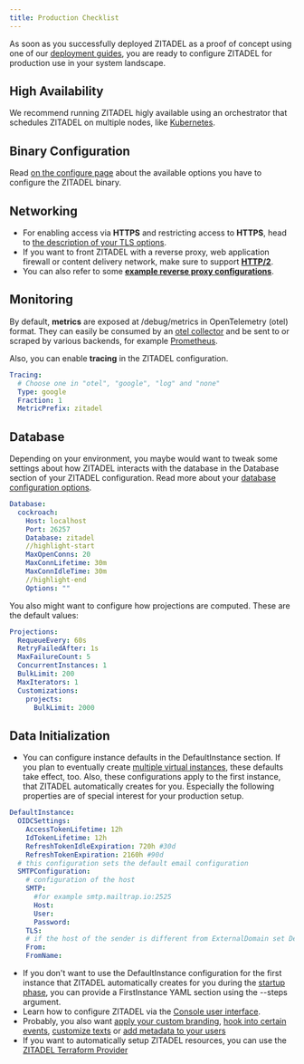 ```yaml
---
title: Production Checklist
---
```


As soon as you successfully deployed ZITADEL as a proof of concept using one of our [deployment guides](/docs/guides/deploy/overview),
you are ready to configure ZITADEL for production use in your system landscape.

## High Availability

We recommend running ZITADEL higly available using an orchestrator that schedules ZITADEL on multiple nodes, like [Kubernetes](/docs/guides/deploy/kubernetes).

## Binary Configuration

Read [on the configure page](/docs/guides/manage/self-hosted/configure) about the available options you have to configure the ZITADEL binary.

## Networking

- For enabling access via **HTTPS** and restricting access to **HTTPS**, head to [the description of your TLS options](/docs/guides/manage/self-hosted/tls_modes).
- If you want to front ZITADEL with a reverse proxy, web application firewall or content delivery network, make sure to support **[HTTP/2](/docs/guides/manage/self-hosted/http2)**.
- You can also refer to some **[example reverse proxy configurations](/docs/guides/manage/self-hosted/reverseproxy/reverse_proxy)**.

## Monitoring

By default, **metrics** are exposed at /debug/metrics in OpenTelemetry (otel) format.
They can easily be consumed by an [otel collector](https://opentelemetry.io/docs/collector/) and be sent to or scraped by various backends,
for example [Prometheus](https://github.com/open-telemetry/opentelemetry-collector-contrib/tree/main/exporter/prometheusexporter).

Also, you can enable **tracing** in the ZITADEL configuration.

```yaml
Tracing:
  # Choose one in "otel", "google", "log" and "none"
  Type: google
  Fraction: 1
  MetricPrefix: zitadel
```

## Database

Depending on your environment, you maybe would want to tweak some settings about how ZITADEL interacts with the database in the Database section of your ZITADEL configuration. Read more about your [database configuration options](/docs/guides/manage/self-hosted/database/database).

```yaml
Database:
  cockroach:
    Host: localhost
    Port: 26257
    Database: zitadel
    //highlight-start
    MaxOpenConns: 20
    MaxConnLifetime: 30m
    MaxConnIdleTime: 30m
    //highlight-end
    Options: ""
```

You also might want to configure how projections are computed. These are the default values:

```yaml
Projections:
  RequeueEvery: 60s
  RetryFailedAfter: 1s
  MaxFailureCount: 5
  ConcurrentInstances: 1
  BulkLimit: 200
  MaxIterators: 1
  Customizations:
    projects:
      BulkLimit: 2000
```

## Data Initialization

- You can configure instance defaults in the DefaultInstance section.
  If you plan to eventually create [multiple virtual instances](/docs/concepts/structure/instance#multiple-virtual-instances), these defaults take effect, too.
  Also, these configurations apply to the first instance, that ZITADEL automatically creates for you.
  Especially the following properties are of special interest for your production setup.

```yaml
DefaultInstance:
  OIDCSettings:
    AccessTokenLifetime: 12h
    IdTokenLifetime: 12h
    RefreshTokenIdleExpiration: 720h #30d
    RefreshTokenExpiration: 2160h #90d
  # this configuration sets the default email configuration
  SMTPConfiguration:
    # configuration of the host
    SMTP:
      #for example smtp.mailtrap.io:2525
      Host:
      User:
      Password:
    TLS:
    # if the host of the sender is different from ExternalDomain set DefaultInstance.DomainPolicy.SMTPSenderAddressMatchesInstanceDomain to false
    From:
    FromName:
```

- If you don't want to use the DefaultInstance configuration for the first instance that ZITADEL automatically creates for you during the [startup phase](/docs/guides/manage/self-hosted/configure#database-initialization), you can provide a FirstInstance YAML section using the --steps argument.
- Learn how to configure ZITADEL via the [Console user interface](/docs/guides/manage/console/overview).
- Probably, you also want [apply your custom branding](/docs/guides/manage/customize/branding), [hook into certain events](/docs/guides/manage/customize/behavior), [customize texts](/docs/guides/manage/customize/texts) or [add metadata to your users](/docs/guides/manage/customize/user-metadata)
- If you want to automatically setup ZITADEL resources, you can use the [ZITADEL Terraform Provider](/docs/guides/manage/self-hosted/terraform/basics)
